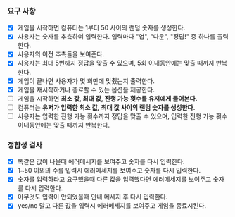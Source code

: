 ### 요구 사항

- [x] 게임을 시작하면 컴퓨터는 1부터 50 사이의 랜덤 숫자를 생성한다.
- [x] 사용자는 숫자를 추측하여 입력한다. 입력마다 "업", "다운", "정답!" 중 하나를 출력한다.
- [x] 사용자의 이전 추측들을 보여준다.
- [x] 사용자는 최대 5번까지 정답을 맞출 수 있으며, 5회 이내동안에는 맞출 때까지 반복한다.
- [x] 게임이 끝나면 사용자가 몇 회만에 맞췄는지 출력한다.
- [x] 게임을 재시작하거나 종료할 수 있는 옵션을 제공한다.
- [ ] 게임을 시작하면 **최소 값, 최대 값, 진행 가능 횟수를 유저에게 물어본다.**
- [ ] 컴퓨터는 **유저가 입력한 최소 값, 최대 값 사이의 랜덤 숫자를 생성한다.**
- [ ] 사용자는 입력한 진행 가능 횟수까지 정답을 맞출 수 있으며, 입력한 진행 가능 횟수 이내동안에는 맞출 때까지 반복한다.

### 정합성 검사

- [x] 똑같은 값이 나올때 에러메세지를 보여주고 숫자를 다시 입력한다.
- [x] 1~50 이외의 수를 입력시 에러메세지를 보여주고 숫자를 다시 입력한다.
- [x] 숫자를 입력하라고 요구했을때 다른 값을 입력했다면 에러메세지를 보여주고 숫자를 다시 입력한다.
- [x] 아무것도 입력이 안되었을때 안내 메세지 후 다시 입력한다.
- [x] yes/no 말고 다른 값을 입력시 에러메세지를 보여주고 게임을 종료시킨다.
